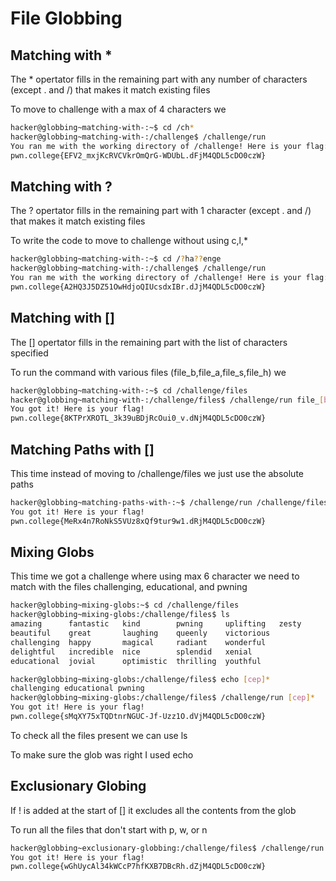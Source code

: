 # File Globbing

## Matching with *

The * opertator fills in the remaining part with any number of characters (except . and /) that makes it match existing files 

To move to challenge with a max of 4 characters we
```bash
hacker@globbing~matching-with-:~$ cd /ch*
hacker@globbing~matching-with-:/challenge$ /challenge/run
You ran me with the working directory of /challenge! Here is your flag:
pwn.college{EFV2_mxjKcRVCVkrOmQrG-WDUbL.dFjM4QDL5cDO0czW}
```

## Matching with ?

The ? opertator fills in the remaining part with 1 character (except . and /) that makes it match existing files

To write the code to move to challenge without using c,l,*
```bash
hacker@globbing~matching-with-:~$ cd /?ha??enge
hacker@globbing~matching-with-:/challenge$ /challenge/run
You ran me with the working directory of /challenge! Here is your flag:
pwn.college{A2HQ3J5DZ51OwHdjoQIUcsdxIBr.dJjM4QDL5cDO0czW}
```

## Matching with []
The [] opertator fills in the remaining part with the list of characters specified

To run the command with various files (file_b,file_a,file_s,file_h) we
```bash
hacker@globbing~matching-with-:~$ cd /challenge/files
hacker@globbing~matching-with-:/challenge/files$ /challenge/run file_[bash]
You got it! Here is your flag!
pwn.college{8KTPrXROTL_3k39uBDjRcOui0_v.dNjM4QDL5cDO0czW}
```

## Matching Paths with []
This time instead of moving to /challenge/files we just use the absolute paths
```bash
hacker@globbing~matching-paths-with-:~$ /challenge/run /challenge/files/file_[bash]
You got it! Here is your flag!
pwn.college{MeRx4n7RoNkS5VUz8xQf9tur9w1.dRjM4QDL5cDO0czW}
```

## Mixing Globs 
This time we got a challenge where using max 6 character we need to match with the files challenging, educational, and pwning
```bash
hacker@globbing~mixing-globs:~$ cd /challenge/files
hacker@globbing~mixing-globs:/challenge/files$ ls
amazing      fantastic   kind        pwning     uplifting   zesty
beautiful    great       laughing    queenly    victorious
challenging  happy       magical     radiant    wonderful
delightful   incredible  nice        splendid   xenial
educational  jovial      optimistic  thrilling  youthful

hacker@globbing~mixing-globs:/challenge/files$ echo [cep]*
challenging educational pwning
hacker@globbing~mixing-globs:/challenge/files$ /challenge/run [cep]*
You got it! Here is your flag!
pwn.college{sMqXY75xTQDtnrNGUC-Jf-Uzz1O.dVjM4QDL5cDO0czW}
```
To check all the files present we can use ls

To make sure the glob was right I used echo

## Exclusionary Globing

If ! is added at the start of [] it excludes all the contents from the glob

To run all the files that don't start with p, w, or n
```bash
hacker@globbing~exclusionary-globbing:/challenge/files$ /challenge/run [!pwn]*
You got it! Here is your flag!
pwn.college{wGhUycAl34kWCcP7hfKXB7DBcRh.dZjM4QDL5cDO0czW}
```
